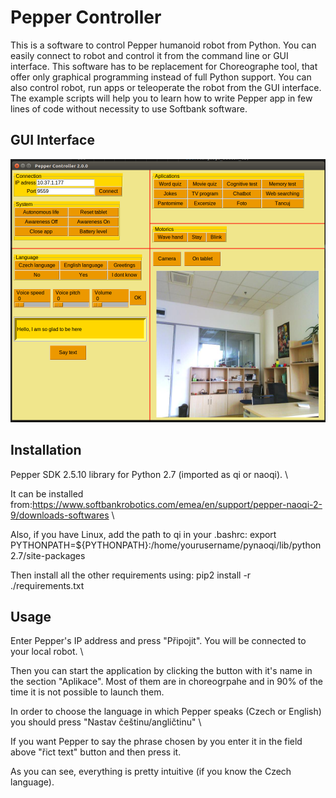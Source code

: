# Pepper Controller

This is a software to control Pepper humanoid robot from Python. You can easily connect to robot and control it from the command line or GUI interface. This software has to be replacement for Choreographe tool, that offer only graphical programming instead of full Python support. You can also control robot, run apps or teleoperate the robot from the GUI interface. The example scripts will help  you to learn how to write Pepper app in few lines of code without necessity to use Softbank software.   




## GUI Interface

![Image](gui.png)



## Installation

Pepper SDK 2.5.10 library for Python 2.7 (imported as qi or naoqi). \

It can be installed from:https://www.softbankrobotics.com/emea/en/support/pepper-naoqi-2-9/downloads-softwares \

Also, if you have Linux, add the path to qi in your .bashrc: export PYTHONPATH=${PYTHONPATH}:/home/yourusername/pynaoqi/lib/python2.7/site-packages 



Then install all the other requirements using: pip2 install -r ./requirements.txt 



## Usage

Enter Pepper's IP address and press "Připojit". You will be connected to your local robot. \

Then you can start the application by clicking the button with it's name in the section "Aplikace". Most of them are in choreogrpahe and in 90% of the time it is not possible to launch them. 

In order to choose the language in which Pepper speaks (Czech or English) you should press "Nastav češtinu/angličtinu" \

If you want Pepper to say the phrase chosen by you enter it in the field above "řict text" button and then press it.

As you can see, everything is pretty intuitive (if you know the Czech language).
